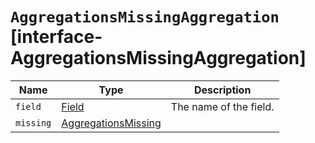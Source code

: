 # `AggregationsMissingAggregation` [interface-AggregationsMissingAggregation]

| Name | Type | Description |
| - | - | - |
| `field` | [Field](./Field.md) | The name of the field. |
| `missing` | [AggregationsMissing](./AggregationsMissing.md) | &nbsp; |
